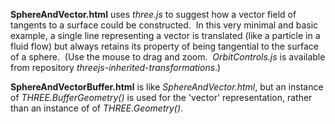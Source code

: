 __SphereAndVector.html__ uses _three.js_ to suggest how a vector field of tangents to a surface could be constructed. &nbsp;In this very minimal and basic example, a single line representing a vector is translated (like a particle in a fluid flow) but always retains its property of being tangential to the surface of a sphere. &nbsp;(Use the mouse to drag and zoom. &nbsp;_OrbitControls.js_ is available from repository _threejs-inherited-transformations_.)

__SphereAndVectorBuffer.html__ is like _SphereAndVector.html_, but an instance of _THREE.BufferGeometry()_ is used for the 'vector' representation, rather than an instance of of _THREE.Geometry()_.
